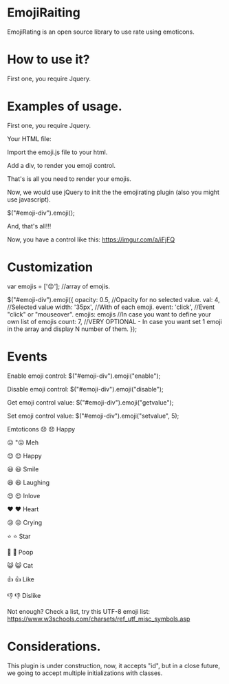 # EmojiRaiting
EmojiRating is an open source library to use rate using emoticons.

# How to use it?
First one, you require Jquery.

# Examples of usage.
First one, you require Jquery.

Your HTML file:

Import the emoji.js file to your html.

<script src="https://ajax.googleapis.com/ajax/libs/jquery/3.3.1/jquery.min.js"></script>
<script src="emoji.js"></script>
Add a div, to render you emoji control.

<div id="emoji-div"></div>

That's is all you need to render your emojis.

Now, we would use jQuery to init the the emojirating plugin (also you might use javascript).

$("#emoji-div").emoji();

And, that's all!!!

Now, you have a control like this: https://imgur.com/a/iFjFQ



# Customization
var emojis = ['&#x1F620;']; //array of emojis.

$("#emoji-div").emoji({
    opacity: 0.5, //Opacity for no selected value.
    val: 4,  //Selected value
    width: '35px',  //With of each emoji.
    event: 'click',  //Event "click" or "mouseover".
    emojis: emojis  //In case you want to define your own list of emojis
    count: 7, //VERY OPTIONAL - In case you want set 1 emoji in the array and display N number of them.
});
                        
# Events
Enable emoji control: $("#emoji-div").emoji("enable");

Disable emoji control: $("#emoji-div").emoji("disable");

Get emoji control value: $("#emoji-div").emoji("getvalue");

Set emoji control value: $("#emoji-div").emoji("setvalue", 5);

Emtoticons
😞 &#x1F61E; Happy

😐 "&#x1F610; Meh

😊 &#x1F60A; Happy

😃 &#x1F603; Smile

😆 &#x1F606; Laughing

😍 &#x1F60D; Inlove

❤ &#x2764; Heart

😢 &#x1F622; Crying

⭐ &#x2B50; Star

💩 &#x1F4A9; Poop

😺 &#x1F63A; Cat

👍 &#x1F44D; Like

👎 &#x1F44E; Dislike

Not enough? Check a list, try this UTF-8 emoji list: https://www.w3schools.com/charsets/ref_utf_misc_symbols.asp

# Considerations.
This plugin is under construction, now, it accepts "id", but in a close future, we going to accept multiple initializations with classes.
